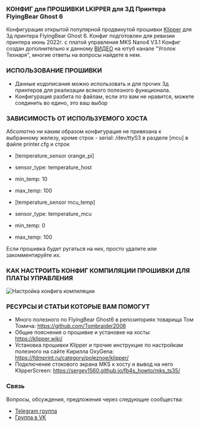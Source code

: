 ### КОНФИГ для ПРОШИВКИ LKIPPER для 3Д Принтера FlyingBear Ghost 6
Конфигурация открытой популярной продвинутой прошивки <a href="https://github.com/Klipper3d/klipper">Klipper</a> для 3д принтера FlyingBear Ghost 6.
Конфиг подготовлен для ревизии принтера июнь 2022г. с платой управления MKS Nano4 V3.1
Конфиг создан дополнительно к данному <a href="https://youtu.be/SGCftedVqmc">ВИДЕО</a> на ютуб канале "Уголок Технаря", многие ответы на вопросы найдете в нем.

### ИСПОЛЬЗОВАНИЕ ПРОШИВКИ
* Данные кодописания можно использовать и для прочих 3д принтеров для реализации всякого полезного функционала.
* Конфигурация разбита по файлам, если это вам не нравится, можете соединить во едино, это ваш выбор

### ЗАВИСИМОСТЬ ОТ ИСПОЛЬЗУЕМОГО ХОСТА
Абсолютно ни каким образом конфигурация не привязана к выбранному железу, кроме строк -
serial: /dev/ttyS3 в разделе [mcu] в файле printer.cfg
и строк 
* [temperature_sensor orange_pi]
* sensor_type: temperature_host
* min_temp: 10
* max_temp: 100

* [temperature_sensor mcu_temp]
* sensor_type: temperature_mcu
* min_temp: 0
* max_temp: 100

Если прошивка будет ругаться на них, просто удалите или закомментируйте их.

### КАК НАСТРОИТЬ КОНФИГ КОМПИЛЯЦИИ ПРОШИВКИ ДЛЯ ПЛАТЫ УПРАВЛЕНИЯ
![Настройка конфига компиляции](https://github.com/Technarrus/Klipper_FBG6/blob/main/menu_config.jpg)

### РЕСУРСЫ И СТАТЬИ КОТОРЫЕ ВАМ ПОМОГУТ
* Много полезного по FlyingBear Ghost6 в репозиториях товарища Том Томича: https://github.com/Tombraider2006
* Общие пояснения о прошивке и установке на хосты: https://klipper.wiki/
* Установка прошивки Klipper и прочие инструкцие по настройкам полезного на сайте Кирилла OxyGena: https://fdmprint.ru/category/poleznoe/klipper/
* Подключение стокового экрана MKS к хосту и вывод на него KlipperScreen: https://sergey1560.github.io/fb4s_howto/mks_ts35/

### Связь
Вопросы, обсуждения, предложения через следующие сообщества:
* [Telegram группа](https://t.me/technarr)
* [Группа в VK](https://vk.com/technarrus)

